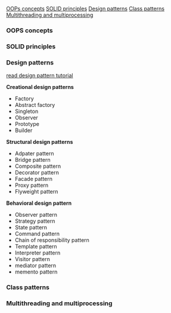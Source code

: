 [OOPs concepts](#oops-concepts)
[SOLID principles](#solid-principles)
[Design patterns](#design-patterns)
[Class patterns](#class-patterns)
[Multithreading and multiprocessing](#multithreading-and-multiprocessing)

### OOPS concepts

### SOLID principles

### Design patterns

[read design pattern tutorial](https://www.geeksforgeeks.org/software-design-patterns/)

**Creational design patterns**

- Factory
- Abstract factory
- Singleton
- Observer
- Prototype
- Builder

**Structural design patterns**

- Adpater pattern
- Bridge pattern
- Composite pattern
- Decorator pattern
- Facade pattern
- Proxy pattern
- Flyweight pattern

**Behavioral design pattern**

- Observer pattern
- Strategy pattern
- State pattern
- Command pattern
- Chain of responsibility pattern
- Template pattern
- Interpreter pattern
- Visitor pattern
- mediator pattern
- memento pattern

### Class patterns

### Multithreading and multiprocessing
